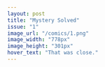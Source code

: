 ```yaml
---
layout: post
title: "Mystery Solved"
issue: "1"
image_url: "/comics/1.png"
image_width: "778px"
image_height: "301px"
hover_text: "That was close."
---
```


